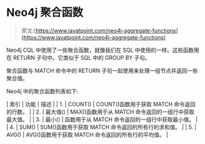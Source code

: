 # Neo4j 聚合函数

> 原文:[https://www.javatpoint.com/neo4j-aggregate-functions](https://www.javatpoint.com/neo4j-aggregate-functions)

Neo4j CQL 中使用了一些聚合函数，就像我们在 SQL 中使用的一样。这些函数用在 RETURN 子句中。它类似于 SQL 中的 GROUP BY 子句。

聚合函数与 MATCH 命令中的 RETURN 子句一起使用来处理一组节点并返回一些聚合值。

Neo4j 中的聚合函数列表如下:

| 索引 | 功能 | 描述 |
| 1. | COUNT() | COUNT()函数用于获取 MATCH 命令返回的行数。 |
| 2. | 最大值() | MAX()函数用于从 MATCH 命令返回的一组行中获取最大值。 |
| 3. | 最小() | 函数用于从 MATCH 命令返回的一组行中获取最小值。 |
| 4. | SUM() | SUM()函数用于获取 MATCH 命令返回的所有行的求和值。 |
| 5. | AVG() | AVG()函数用于获取 MATCH 命令返回的所有行的平均值。 |